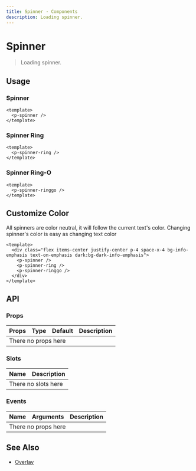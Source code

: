 ```yaml
---
title: Spinner · Components
description: Loading spinner.
---
```


<script setup>
  import pSpinner from "./Spinner.vue"
  import pSpinnerRing from "./SpinnerRing.vue"
  import pSpinnerRinggo from "./SpinnerRinggo.vue"
</script>

# Spinner

> Loading spinner.

## Usage

### Spinner

<preview>
  <p-spinner />
</preview>

```vue
<template>
  <p-spinner />
</template>
```

### Spinner Ring

<preview>
  <p-spinner-ring />
</preview>

```vue
<template>
  <p-spinner-ring />
</template>
```

### Spinner Ring-O

<preview>
  <p-spinner-ringgo />
</preview>

```vue
<template>
  <p-spinner-ringgo />
</template>
```

## Customize Color

All spinners are color neutral, it will follow the current text's color. Changing spinner's color is easy as changing text color

<preview>
  <div class="flex items-center justify-center p-4 space-x-4 bg-info-emphasis text-on-emphasis dark:bg-dark-info-emphasis">
    <p-spinner />
    <p-spinner-ring />
    <p-spinner-ringgo />
  </div>
</preview>

```vue
<template>
  <div class="flex items-center justify-center p-4 space-x-4 bg-info-emphasis text-on-emphasis dark:bg-dark-info-emphasis">
    <p-spinner />
    <p-spinner-ring />
    <p-spinner-ringgo />
  </div>
</template>
```

## API

### Props

<table>
  <thead>
    <tr>
      <th>Props</th>
      <th style="text-align:center;">Type</th>
      <th style="text-align:center;">Default</th>
      <th>Description</th>
    </tr>
  </thead>
  <tbody>
    <tr>
      <td colspan="4" class="text-center">There no props here</td>
    </tr>
  </tbody>
</table>

### Slots

<table>
  <thead>
    <tr>
      <th>Name</th>
      <th>Description</th>
    </tr>
  </thead>
  <tbody>
    <tr>
      <td colspan="2" class="text-center">There no slots here</td>
    </tr>
  </tbody>
</table>

### Events

<table>
  <thead>
    <tr>
      <th>Name</th>
      <th>Arguments</th>
      <th>Description</th>
    </tr>
  </thead>
  <tbody>
    <tr>
      <td colspan="3" class="text-center">There no props here</td>
    </tr>
  </tbody>
</table>

## See Also
- [Overlay](/components/overlay/index)
